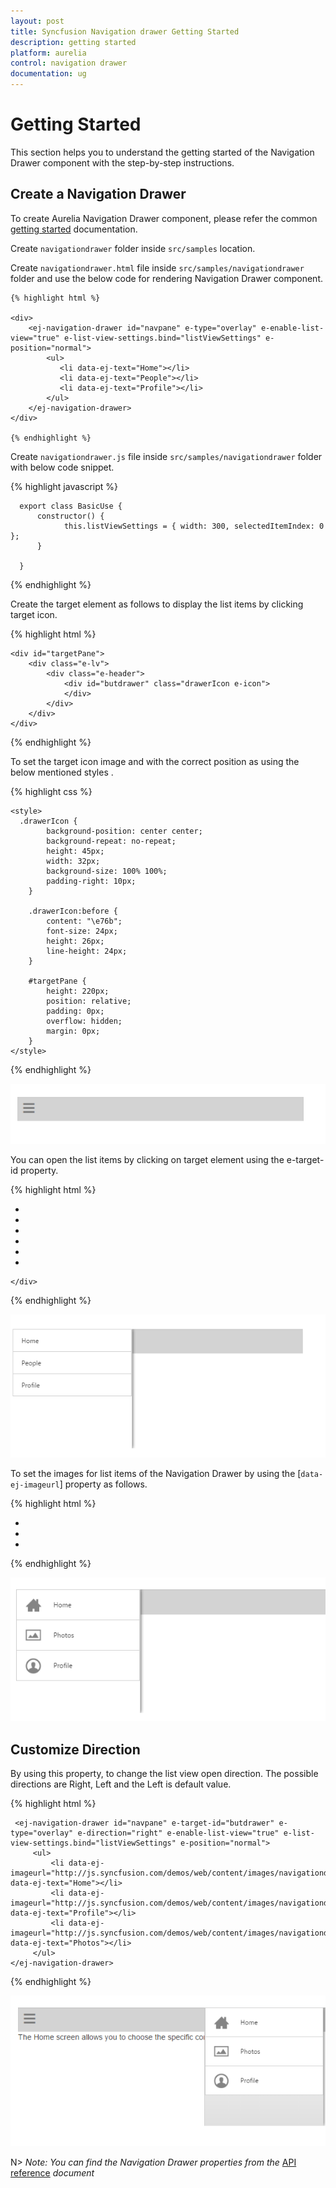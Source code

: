 ```yaml
---
layout: post
title: Syncfusion Navigation drawer Getting Started
description: getting started
platform: aurelia
control: navigation drawer
documentation: ug
---
```


# Getting Started

This section helps you to understand the getting started of the Navigation Drawer component with the step-by-step instructions.

## Create a Navigation Drawer

To create Aurelia Navigation Drawer component, please refer the common [getting started](https://help.syncfusion.com/aurelia/overview#getting-started) documentation.

Create `navigationdrawer` folder inside `src/samples` location.

Create `navigationdrawer.html` file inside `src/samples/navigationdrawer` folder and use the below code for rendering Navigation Drawer component.

    {% highlight html %}
    
    <div>
        <ej-navigation-drawer id="navpane" e-type="overlay" e-enable-list-view="true" e-list-view-settings.bind="listViewSettings" e-position="normal">
            <ul>
               <li data-ej-text="Home"></li>
               <li data-ej-text="People"></li>
               <li data-ej-text="Profile"></li>
            </ul>
        </ej-navigation-drawer>
    </div>

    {% endhighlight %}
    
Create `navigationdrawer.js` file inside `src/samples/navigationdrawer` folder with below code snippet.

{% highlight javascript %}

      export class BasicUse {
          constructor() {
                this.listViewSettings = { width: 300, selectedItemIndex: 0 };
          }
 
      }

{% endhighlight %}
    
Create the target element as follows to display the list items by clicking target icon.

{% highlight html %}

    <div id="targetPane">
        <div class="e-lv">
            <div class="e-header">
                <div id="butdrawer" class="drawerIcon e-icon">
                </div>
            </div>
        </div>
    </div>

{% endhighlight %}

To set the target icon image and with the correct position as using the below mentioned styles .

{% highlight css %}

    <style>
      .drawerIcon {
            background-position: center center;
            background-repeat: no-repeat;
            height: 45px;
            width: 32px;
            background-size: 100% 100%;
            padding-right: 10px;
        }

        .drawerIcon:before {
            content: "\e76b";
            font-size: 24px;
            height: 26px;
            line-height: 24px;
        }

        #targetPane {
            height: 220px;
            position: relative;
            padding: 0px;
            overflow: hidden;
            margin: 0px;
        }
    </style>

{% endhighlight %}

![Getting Started](Getting-Started_images/getting-started_img1.png)

You can open the list items by clicking on target element using the e-target-id property. 

{% highlight html %}

 <div>
        <ej-navigation-drawer id="navpane" e-target-id="butdrawer" e-type="overlay" e-enable-list-view="true" e-list-view-settings.bind="listViewSettings" e-position="normal">
            <ul>
               <li data-ej-text="Home"></li>
               <li data-ej-text="People"></li>
               <li data-ej-text="Profile"></li>
               <li data-ej-text="Photos"></li>
               <li data-ej-text="Communities"></li>
               <li data-ej-text="Location"></li>
            </ul>
        </ej-navigation-drawer>
        
    </div>
    
{% endhighlight %}

![Navigation Getting Started](Getting-Started_images/getting-started_img2.png)

To set the images for list items of the Navigation Drawer by using the [`data-ej-imageurl`] property as follows.

{% highlight html %}

   <ej-navigation-drawer id="navpane" e-target-id="butdrawer" e-type="overlay" e-direction="left" e-enable-list-view="true" e-list-view-settings.bind="listViewSettings" e-position="normal">
         <ul>
             <li data-ej-imageurl="http://js.syncfusion.com/demos/web/content/images/navigationdrawer/home.png" data-ej-text="Home"></li>
             <li data-ej-imageurl="http://js.syncfusion.com/demos/web/content/images/navigationdrawer/profile.png" data-ej-text="Profile"></li>
             <li data-ej-imageurl="http://js.syncfusion.com/demos/web/content/images/navigationdrawer/photo.png" data-ej-text="Photos"></li>
         </ul>
   </ej-navigation-drawer>
    
{% endhighlight %}

![Navigation Drawer Getting Started](Getting-Started_images/getting-started_img3.png)

## Customize Direction

By using this property, to change the list view open direction. The possible directions are Right, Left and the Left is default value.

{% highlight html %}

     <ej-navigation-drawer id="navpane" e-target-id="butdrawer" e-type="overlay" e-direction="right" e-enable-list-view="true" e-list-view-settings.bind="listViewSettings" e-position="normal">
         <ul>
             <li data-ej-imageurl="http://js.syncfusion.com/demos/web/content/images/navigationdrawer/home.png" data-ej-text="Home"></li>
             <li data-ej-imageurl="http://js.syncfusion.com/demos/web/content/images/navigationdrawer/profile.png" data-ej-text="Profile"></li>
             <li data-ej-imageurl="http://js.syncfusion.com/demos/web/content/images/navigationdrawer/photo.png" data-ej-text="Photos"></li>
         </ul>
    </ej-navigation-drawer>

{% endhighlight %}

![Customize Direction](Getting-Started_images/getting-started_img5.png)

N> _Note:_ _You can find the Navigation Drawer properties from the_ [API reference](https://help.syncfusion.com/api/js/ejnavigationdrawer) _document_
